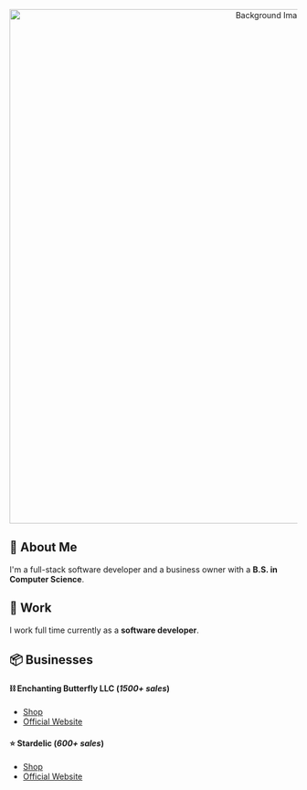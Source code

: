 <p align="center">
  <img src="https://i.ibb.co/y4VrWXz/background-Git-Hub3.jpg" alt="Background Image" width="900"/>
</p>

## 📌 About Me
I'm a full-stack software developer and a business owner with a **B.S. in Computer Science**.

## 👷 Work

I work full time currently as a **software developer**.

## 📦 Businesses

#### ⛓️ Enchanting Butterfly LLC (_1500+ sales_)
- [Shop](https://www.grailed.com/enchantingbutterfly)
- [Official Website](https://enchantingbutterfly.com/)

#### ⭐ Stardelic (_600+ sales_)
- [Shop](https://www.depop.com/st4rdelic/)
- [Official Website](https://st4rdelic.com/)
